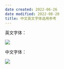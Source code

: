 ```yaml
---
date created: 2022-06-26
date modified: 2022-08-20
title: 中文英文字体选用参考
---
```


英文字体：

![](https://img.oldwinter.top/202206262207287.png)

中文字体：

![](https://img.oldwinter.top/202206262207845.png)

